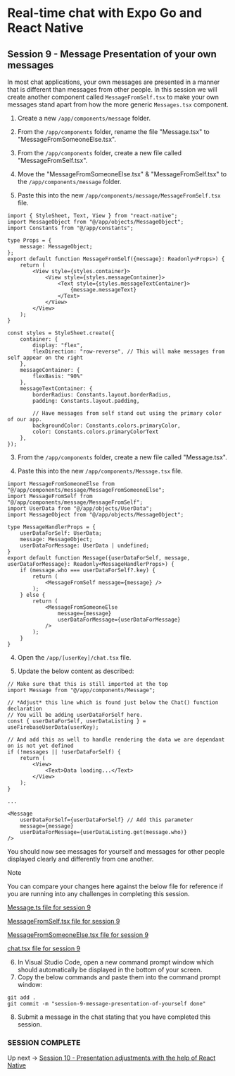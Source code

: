 # Real-time chat with Expo Go and React Native
## Session 9 - Message Presentation of your own messages

In most chat applications, your own messages are presented in a manner that is different than messages from other people.  In this session we will create another component called `MessageFromSelf.tsx` to make your own messages stand apart from how the more generic `Messages.tsx` component.

1. Create a new `/app/components/message` folder.

2. From the `/app/components` folder, rename the file "Message.tsx" to "MessageFromSomeoneElse.tsx".

3. From the `/app/components` folder, create a new file called "MessageFromSelf.tsx".

4. Move the "MessageFromSomeoneElse.tsx" & "MessageFromSelf.tsx" to the `/app/components/message` folder.

3. Paste this into the new `/app/components/message/MessageFromSelf.tsx` file.
```tsx
import { StyleSheet, Text, View } from "react-native";
import MessageObject from "@/app/objects/MessageObject";
import Constants from "@/app/constants";

type Props = {
    message: MessageObject;
};
export default function MessageFromSelf({message}: Readonly<Props>) {
    return (
        <View style={styles.container}>
            <View style={styles.messageContainer}>
                <Text style={styles.messageTextContainer}>
                    {message.messageText}
                </Text>
            </View>
        </View>
    );
}

const styles = StyleSheet.create({
    container: {
        display: "flex",
        flexDirection: "row-reverse", // This will make messages from self appear on the right
    },
    messageContainer: {
        flexBasis: "90%"
    },
    messageTextContainer: {
        borderRadius: Constants.layout.borderRadius,
        padding: Constants.layout.padding,

        // Have messages from self stand out using the primary color of our app.
        backgroundColor: Constants.colors.primaryColor, 
        color: Constants.colors.primaryColorText
    },
});
```

3. From the `/app/components` folder, create a new file called "Message.tsx".

4. Paste this into the new `/app/components/Message.tsx` file.
```tsx
import MessageFromSomeoneElse from "@/app/components/message/MessageFromSomeoneElse";
import MessageFromSelf from "@/app/components/message/MessageFromSelf";
import UserData from "@/app/objects/UserData";
import MessageObject from "@/app/objects/MessageObject";

type MessageHandlerProps = {
    userDataForSelf: UserData;
    message: MessageObject;
    userDataForMessage: UserData | undefined;
}
export default function Message({userDataForSelf, message, userDataForMessage}: Readonly<MessageHandlerProps>) {
    if (message.who === userDataForSelf?.key) {
        return (
            <MessageFromSelf message={message} />
        );
    } else {
        return (
            <MessageFromSomeoneElse
                message={message}
                userDataForMessage={userDataForMessage}
            />
        );
    }
}
```

4. Open the `/app/[userKey]/chat.tsx` file.

5. Update the below content as described:
```tsx
// Make sure that this is still imported at the top
import Message from "@/app/components/Message";

// *Adjust* this line which is found just below the Chat() function declaration
// You will be adding userDataForSelf here.
const { userDataForSelf, userDataListing } = useFirebaseUserData(userKey);

// And add this as well to handle rendering the data we are dependant on is not yet defined
if (!messages || !userDataForSelf) {
    return (
        <View>
            <Text>Data loading...</Text>
        </View>
    );
}

...

<Message 
    userDataForSelf={userDataForSelf} // Add this parameter
    message={message}
    userDataForMessage={userDataListing.get(message.who)}
/>
```

You should now see messages for yourself and messages for other people displayed clearly and differently from one another.

> [!NOTE] 
> You can compare your changes here against the below file for reference if you are running into any challenges in completing this session.
>
> [Message.ts file for session 9](https://github.com/cah-john-ryan/expo-go-real-time-chat/blob/session-9-message-presentation-of-yourself/expo-go-real-time-chat/app/components/Message.tsx)
>
> [MessageFromSelf.tsx file for session 9](https://github.com/cah-john-ryan/expo-go-real-time-chat/blob/session-9-message-presentation-of-yourself/expo-go-real-time-chat/app/components/MessageFromSelf.tsx)
>
> [MessageFromSomeoneElse.tsx file for session 9](https://github.com/cah-john-ryan/expo-go-real-time-chat/blob/session-9-message-presentation-of-yourself/expo-go-real-time-chat/app/components/MessageFromSomeoneElse.tsx)
>
> [chat.tsx file for session 9](https://github.com/cah-john-ryan/expo-go-real-time-chat/blob/session-9-message-presentation-of-yourself/expo-go-real-time-chat/app/%5BuserKey%5D/chat.tsx)


6. In Visual Studio Code, open a new command prompt window which should automatically be displayed in the bottom of your screen.
7. Copy the below commands and paste them into the command prompt window:
```
git add .
git commit -m "session-9-message-presentation-of-yourself done"
```

8. Submit a message in the chat stating that you have completed this session.

### SESSION COMPLETE

Up next -> [Session 10 - Presentation adjustments with the help of React Native](session-10-presentation-adjustments.md)

